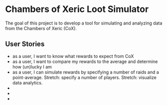 # Chambers of Xeric Loot Simulator

<p>The goal of this project is to develop a tool for simulating and analyzing data from the Chambers of Xeric (CoX).</p>

## User Stories

<ul>
<li>as a user, I want to know what rewards to expect from CoX</li>
<li>as a user, I want to compare my rewards to the average and determine how (un)lucky I am</li>
<li>as a user, I can simulate rewards by specifying a number of raids and a point-average. Stretch: specify a number of players. Stretch: visualize data analytics.</li>
<li></li>
<li></li>
<li></li>
</ul>
